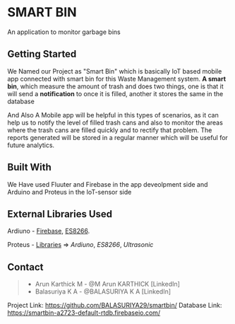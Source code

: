 # SMART BIN

An application to monitor garbage bins

## Getting Started

We Named our Project as "Smart Bin" which is basically IoT based mobile app connected with smart bin for this Waste Management system. **A smart bin**, which measure the amount of trash and does two things, one is that it will send a **notification** to once it is filled, another it stores the same in the database 

And Also A Mobile app will be helpful in this types of scenarios, as it can help us to notify the level of filled trash cans and also to monitor the areas where the trash cans are filled quickly and to rectify that problem. The reports generated will be stored in a regular manner which will be useful for future analytics. 

## Built With

We Have used Fluuter and Firebase in the app deveolpment side and Arduino and Proteus in the IoT-sensor side

## External Libraries Used
  Ardiuno - 
    [Firebase](https://firebase-arduino.readthedocs.io/en/latest/), 
    [ES8266](https://arduino-esp8266.readthedocs.io/en/latest/).
    
  Proteus - 
  [Libraries](https://componentsearchengine.com/library/proteus) =>
    *Ardiuno*,
    *ES8266*,
    *Ultrasonic*

## Contact
  > * Arun Karthick M - @M Arun KARTHICK [LinkedIn]
  > * Balasuriya K A - @BALASURIYA K A [LinkedIn]
  
  Project Link: https://github.com/BALASURIYA29/smartbin/
  Database Link: https://smartbin-a2723-default-rtdb.firebaseio.com/
  
